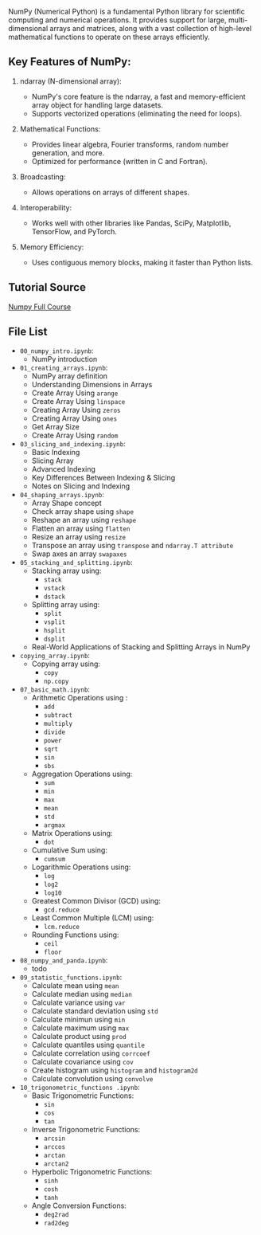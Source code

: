 NumPy (Numerical Python) is a fundamental Python library for scientific computing and numerical operations. It provides support for large, multi-dimensional arrays and matrices, along with a vast collection of high-level mathematical functions to operate on these arrays efficiently.

## Key Features of NumPy:

1. ndarray (N-dimensional array):
    - NumPy's core feature is the ndarray, a fast and memory-efficient array object for handling large datasets.
    - Supports vectorized operations (eliminating the need for loops).

2. Mathematical Functions:
    - Provides linear algebra, Fourier transforms, random number generation, and more.
    - Optimized for performance (written in C and Fortran).

3. Broadcasting:
    - Allows operations on arrays of different shapes.

4. Interoperability:
    - Works well with other libraries like Pandas, SciPy, Matplotlib, TensorFlow, and PyTorch.

5. Memory Efficiency:
    - Uses contiguous memory blocks, making it faster than Python lists.
  
## Tutorial Source

[Numpy Full Course](https://www.youtube.com/watch?v=8Y0qQEh7dJg)

## File List
- `00_numpy_intro.ipynb`:
    - NumPy introduction
- `01_creating_arrays.ipynb`:
    - NumPy array definition
    - Understanding Dimensions in Arrays
    - Create Array Using `arange`
    - Create Array Using `linspace`
    - Creating Array Using `zeros`
    - Creating Array Using `ones`
    - Get Array Size
    - Create Array Using `random`
- `03_slicing_and_indexing.ipynb`:
    - Basic Indexing
    - Slicing Array
    - Advanced Indexing
    - Key Differences Between Indexing & Slicing
    - Notes on Slicing and Indexing
- `04_shaping_arrays.ipynb`:
    - Array Shape concept
    - Check array shape using `shape`
    - Reshape an array using `reshape`
    - Flatten an array using `flatten`
    - Resize an array using `resize`
    - Transpose an array using `transpose` and `ndarray.T attribute`
    - Swap axes an array `swapaxes`
- `05_stacking_and_splitting.ipynb`:
    - Stacking array using:
        - `stack`
        - `vstack`
        - `dstack`
    - Splitting array using:
        - `split`
        - `vsplit`
        - `hsplit`
        - `dsplit`
    - Real-World Applications of Stacking and Splitting Arrays in NumPy
- `copying_array.ipynb`:
    - Copying array using:
        - `copy`
        - `np.copy`
- `07_basic_math.ipynb`:
    - Arithmetic Operations using :
        - `add`
        - `subtract`
        - `multiply`
        - `divide`
        - `power`
        - `sqrt`
        - `sin`
        - `sbs`
    - Aggregation Operations using:
        - `sum`
        - `min`
        - `max`
        - `mean`
        - `std`
        - `argmax`
    - Matrix Operations using:
        - `dot`
    - Cumulative Sum using:
        - `cumsum`
    - Logarithmic Operations using:
        -  `log`
        -  `log2`
        -  `log10`
    - Greatest Common Divisor (GCD) using:
        - `gcd.reduce`
    - Least Common Multiple (LCM) using:
        - `lcm.reduce`
    - Rounding Functions using:
        - `ceil`
        - `floor`
- `08_numpy_and_panda.ipynb`:
    - todo
- `09_statistic_functions.ipynb`:
    - Calculate mean using `mean`
    - Calculate median using `median`
    - Calculate variance using `var`
    - Calculate standard deviation using `std`
    - Calculate minimun using `min`
    - Calculate maximum using `max`
    - Calculate product using `prod`
    - Calculate quantiles using `quantile`
    - Calculate correlation using `corrcoef`
    - Calculate covariance using `cov`
    - Create histogram using `histogram` and `histogram2d`
    - Calculate convolution using `convolve`
- `10_trigonometric_functions .ipynb`:
    - Basic Trigonometric Functions:
        - `sin`
        - `cos`
        - `tan`
    - Inverse Trigonometric Functions:
        - `arcsin`
        - `arccos`
        - `arctan`
        - `arctan2`
    - Hyperbolic Trigonometric Functions:
        - `sinh`
        - `cosh`
        - `tanh`
    - Angle Conversion Functions:
        - `deg2rad`
        - `rad2deg`    